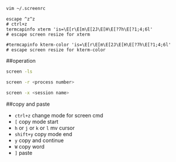 
```bash
vim ~/.screenrc
```

```
escape ^z^z
# ctrl+z
termcapinfo xterm 'is=\E[r\E[m\E[2J\E[H\E[?7h\E[?1;4;6l'
# escape screen resize for xterm

#termcapinfo kterm-color 'is=\E[r\E[m\E[2J\E[H\E[?7h\E[?1;4;6l'
# escape screen resize for kterm-color
```
##operation
```bash
screen -ls
```

```bash
screen -r <process number>
```

```bash
screen -x <session name>
```

##copy and  paste

* `ctrl+z` change mode for screen cmd  
* `[` copy mode start  
* `h` or `j` or `k` or `l` mv cursor  
* `shift+y` copy mode end
* `y` copy and continue  
* `W` copy word  
* `]` paste  
